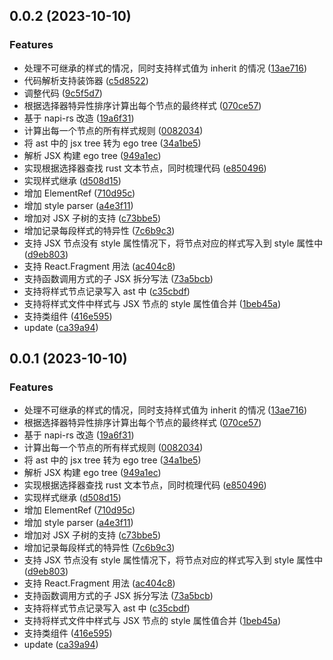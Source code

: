 ## 0.0.2 (2023-10-10)


### Features

* 处理不可继承的样式的情况，同时支持样式值为 inherit 的情况 ([13ae716](https://github.com/NervJS/parse-css-to-stylesheet/commit/13ae7167d4cbeb6fc880d764301320909530f236))
* 代码解析支持装饰器 ([c5d8522](https://github.com/NervJS/parse-css-to-stylesheet/commit/c5d852215a8f98fa5137e691b9343232280a1587))
* 调整代码 ([9c5f5d7](https://github.com/NervJS/parse-css-to-stylesheet/commit/9c5f5d7b2f1269b39b9a90f446f6262c16c93d6d))
* 根据选择器特异性排序计算出每个节点的最终样式 ([070ce57](https://github.com/NervJS/parse-css-to-stylesheet/commit/070ce57bf24a197e614a2885913818e46ec4be50))
* 基于 napi-rs 改造 ([19a6f31](https://github.com/NervJS/parse-css-to-stylesheet/commit/19a6f3168a5e9719962ab389266af27cb2192aca))
* 计算出每一个节点的所有样式规则 ([0082034](https://github.com/NervJS/parse-css-to-stylesheet/commit/008203446135c8c6dbc7795bce957a8826d0bb47))
* 将 ast 中的 jsx tree 转为 ego tree ([34a1be5](https://github.com/NervJS/parse-css-to-stylesheet/commit/34a1be58c9466c6f6b1a141efbd225268d10ce89))
* 解析 JSX 构建 ego tree ([949a1ec](https://github.com/NervJS/parse-css-to-stylesheet/commit/949a1ecf1fc9f660e998db8e68be374786e1717a))
* 实现根据选择器查找 rust 文本节点，同时梳理代码 ([e850496](https://github.com/NervJS/parse-css-to-stylesheet/commit/e8504965842280b86a9f23d3b0c6040bf6123343))
* 实现样式继承 ([d508d15](https://github.com/NervJS/parse-css-to-stylesheet/commit/d508d1569878ec41abb1ca2d1567c39a8108258b))
* 增加 ElementRef ([710d95c](https://github.com/NervJS/parse-css-to-stylesheet/commit/710d95c199e15641bf05e04bea0b6ca5965f4bca))
* 增加 style parser ([a4e3f11](https://github.com/NervJS/parse-css-to-stylesheet/commit/a4e3f11eb9bc3e909c616cee03865304e304c9f1))
* 增加对 JSX 子树的支持 ([c73bbe5](https://github.com/NervJS/parse-css-to-stylesheet/commit/c73bbe5e4f9234fed2b582de1f1883dc84cd0d3d))
* 增加记录每段样式的特异性 ([7c6b9c3](https://github.com/NervJS/parse-css-to-stylesheet/commit/7c6b9c3c49109fc1dbcf6a63ce54839bec748c73))
* 支持 JSX 节点没有 style 属性情况下，将节点对应的样式写入到 style 属性中 ([d9eb803](https://github.com/NervJS/parse-css-to-stylesheet/commit/d9eb803259e895c8332e379aae0209e184f37a19))
* 支持 React.Fragment 用法 ([ac404c8](https://github.com/NervJS/parse-css-to-stylesheet/commit/ac404c8d69f9a0ca252fb9c12b5b0d3ba6e410a9))
* 支持函数调用方式的子 JSX 拆分写法 ([73a5bcb](https://github.com/NervJS/parse-css-to-stylesheet/commit/73a5bcbf34bea9e3301ab0f3d88fa9f1de561ad2))
* 支持将样式节点记录写入 ast 中 ([c35cbdf](https://github.com/NervJS/parse-css-to-stylesheet/commit/c35cbdf15e02a773cc912b1eedeaf29922225ac4))
* 支持将样式文件中样式与 JSX 节点的 style 属性值合并 ([1beb45a](https://github.com/NervJS/parse-css-to-stylesheet/commit/1beb45a114c2a649bd46417afe0efb8d74b85f91))
* 支持类组件 ([416e595](https://github.com/NervJS/parse-css-to-stylesheet/commit/416e59575c1ad6c58f19e2cd6f34cec3b38db436))
* update ([ca39a94](https://github.com/NervJS/parse-css-to-stylesheet/commit/ca39a94e3da22b737b079cf34e9383591313519c))



## 0.0.1 (2023-10-10)


### Features

* 处理不可继承的样式的情况，同时支持样式值为 inherit 的情况 ([13ae716](https://github.com/NervJS/parse-css-to-stylesheet/commit/13ae7167d4cbeb6fc880d764301320909530f236))
* 根据选择器特异性排序计算出每个节点的最终样式 ([070ce57](https://github.com/NervJS/parse-css-to-stylesheet/commit/070ce57bf24a197e614a2885913818e46ec4be50))
* 基于 napi-rs 改造 ([19a6f31](https://github.com/NervJS/parse-css-to-stylesheet/commit/19a6f3168a5e9719962ab389266af27cb2192aca))
* 计算出每一个节点的所有样式规则 ([0082034](https://github.com/NervJS/parse-css-to-stylesheet/commit/008203446135c8c6dbc7795bce957a8826d0bb47))
* 将 ast 中的 jsx tree 转为 ego tree ([34a1be5](https://github.com/NervJS/parse-css-to-stylesheet/commit/34a1be58c9466c6f6b1a141efbd225268d10ce89))
* 解析 JSX 构建 ego tree ([949a1ec](https://github.com/NervJS/parse-css-to-stylesheet/commit/949a1ecf1fc9f660e998db8e68be374786e1717a))
* 实现根据选择器查找 rust 文本节点，同时梳理代码 ([e850496](https://github.com/NervJS/parse-css-to-stylesheet/commit/e8504965842280b86a9f23d3b0c6040bf6123343))
* 实现样式继承 ([d508d15](https://github.com/NervJS/parse-css-to-stylesheet/commit/d508d1569878ec41abb1ca2d1567c39a8108258b))
* 增加 ElementRef ([710d95c](https://github.com/NervJS/parse-css-to-stylesheet/commit/710d95c199e15641bf05e04bea0b6ca5965f4bca))
* 增加 style parser ([a4e3f11](https://github.com/NervJS/parse-css-to-stylesheet/commit/a4e3f11eb9bc3e909c616cee03865304e304c9f1))
* 增加对 JSX 子树的支持 ([c73bbe5](https://github.com/NervJS/parse-css-to-stylesheet/commit/c73bbe5e4f9234fed2b582de1f1883dc84cd0d3d))
* 增加记录每段样式的特异性 ([7c6b9c3](https://github.com/NervJS/parse-css-to-stylesheet/commit/7c6b9c3c49109fc1dbcf6a63ce54839bec748c73))
* 支持 JSX 节点没有 style 属性情况下，将节点对应的样式写入到 style 属性中 ([d9eb803](https://github.com/NervJS/parse-css-to-stylesheet/commit/d9eb803259e895c8332e379aae0209e184f37a19))
* 支持 React.Fragment 用法 ([ac404c8](https://github.com/NervJS/parse-css-to-stylesheet/commit/ac404c8d69f9a0ca252fb9c12b5b0d3ba6e410a9))
* 支持函数调用方式的子 JSX 拆分写法 ([73a5bcb](https://github.com/NervJS/parse-css-to-stylesheet/commit/73a5bcbf34bea9e3301ab0f3d88fa9f1de561ad2))
* 支持将样式节点记录写入 ast 中 ([c35cbdf](https://github.com/NervJS/parse-css-to-stylesheet/commit/c35cbdf15e02a773cc912b1eedeaf29922225ac4))
* 支持将样式文件中样式与 JSX 节点的 style 属性值合并 ([1beb45a](https://github.com/NervJS/parse-css-to-stylesheet/commit/1beb45a114c2a649bd46417afe0efb8d74b85f91))
* 支持类组件 ([416e595](https://github.com/NervJS/parse-css-to-stylesheet/commit/416e59575c1ad6c58f19e2cd6f34cec3b38db436))
* update ([ca39a94](https://github.com/NervJS/parse-css-to-stylesheet/commit/ca39a94e3da22b737b079cf34e9383591313519c))



